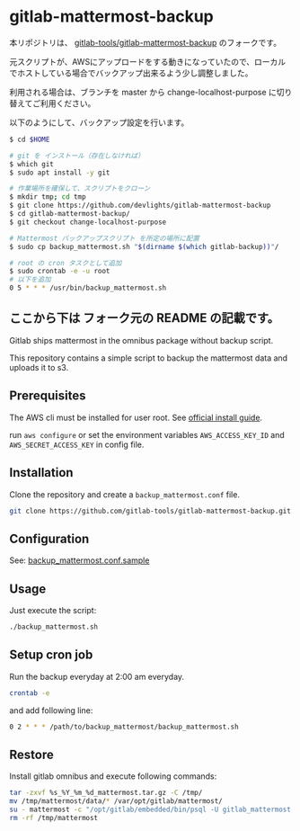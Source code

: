 # gitlab-mattermost-backup

本リポジトリは、 [gitlab-tools/gitlab-mattermost-backup](https://github.com/gitlab-tools/gitlab-mattermost-backup) のフォークです。

元スクリプトが、AWSにアップロードをする動きになっていたので、ローカルでホストしている場合でバックアップ出来るよう少し調整しました。

利用される場合は、ブランチを master から change-localhost-purpose に切り替えてご利用ください。

以下のようにして、バックアップ設定を行います。

```sh
$ cd $HOME

# git を インストール（存在しなければ）
$ which git
$ sudo apt install -y git

# 作業場所を確保して、スクリプトをクローン
$ mkdir tmp; cd tmp
$ git clone https://github.com/devlights/gitlab-mattermost-backup
$ cd gitlab-mattermost-backup/
$ git checkout change-localhost-purpose

# Mattermost バックアップスクリプト を所定の場所に配置
$ sudo cp backup_mattermost.sh "$(dirname $(which gitlab-backup))"/

# root の cron タスクとして追加
$ sudo crontab -e -u root
# 以下を追加
0 5 * * * /usr/bin/backup_mattermost.sh

```

ここから下は フォーク元の README の記載です。
---

Gitlab ships mattermost in the omnibus package without backup script.

This repository contains a simple script to backup the mattermost data and uploads it to s3.

## Prerequisites

The AWS cli must be installed for user root. See [official install guide](http://docs.aws.amazon.com/cli/latest/userguide/awscli-install-linux.html).

run `aws configure` or set the environment variables `AWS_ACCESS_KEY_ID` and `AWS_SECRET_ACCESS_KEY` in config file. 

## Installation

Clone the repository and create a `backup_mattermost.conf` file.

```bash
git clone https://github.com/gitlab-tools/gitlab-mattermost-backup.git && cd gitlab-mattermost-backup && cp backup_mattermost.conf.sample backup_mattermost.conf
```

## Configuration

See: [backup_mattermost.conf.sample](backup_mattermost.conf.sample)

## Usage

Just execute the script:

```bash
./backup_mattermost.sh
```

## Setup cron job

Run the backup everyday at 2:00 am everyday.

```bash
crontab -e
```

and add following line:

```bash
0 2 * * * /path/to/backup_mattermost/backup_mattermost.sh
```

## Restore

Install gitlab omnibus and execute following commands:

```bash
tar -zxvf %s_%Y_%m_%d_mattermost.tar.gz -C /tmp/
mv /tmp/mattermost/data/* /var/opt/gitlab/mattermost/
su - mattermost -c "/opt/gitlab/embedded/bin/psql -U gitlab_mattermost -h /var/opt/gitlab/postgresql -p 5432 mattermost_production" < /tmp/mattermost/mattermost_production_backup.sql
rm -rf /tmp/mattermost
```
